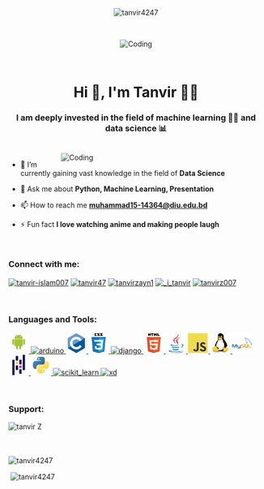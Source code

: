 
<p align="center"> <img src="https://komarev.com/ghpvc/?username=tanvir4247&label=Profile%20views&color=0e75b6&style=flat" alt="tanvir4247" /> </p>
<br/>
<p align="center"><img alt="Coding" width="600" src="https://i.pinimg.com/originals/b9/ab/f0/b9abf0a0feb3219f56a51448d8ffae2c.gif"> </p>

<br/>
<h1 align="center">Hi 👋, I'm Tanvir 👨‍🎓</h1>
<h3 align="center">I am deeply invested in the field of machine learning 🤖🧠 and data science 📊</h3>
<br/>

<img align="right" alt="Coding" width="400" src="https://media.giphy.com/media/qgQUggAC3Pfv687qPC/giphy.gif"> 




- 🌱 I’m currently gaining vast knowledge in the field of **Data Science**

- 💬 Ask me about **Python, Machine Learning, Presentation**

- 📫 How to reach me **muhammad15-14364@diu.edu.bd**

- ⚡ Fun fact **I love watching anime and making people laugh**


<br/>
<h3 align="left">Connect with me:</h3>
<p align="left">
<a href="https://linkedin.com/in/tanvir-islam007" target="blank"><img align="center" src="https://raw.githubusercontent.com/rahuldkjain/github-profile-readme-generator/master/src/images/icons/Social/linked-in-alt.svg" alt="tanvir-islam007" height="30" width="40" /></a>
<a href="https://kaggle.com/tanvir47" target="blank"><img align="center" src="https://raw.githubusercontent.com/rahuldkjain/github-profile-readme-generator/master/src/images/icons/Social/kaggle.svg" alt="tanvir47" height="30" width="40" /></a>
<a href="https://fb.com/tanvirzayn1" target="blank"><img align="center" src="https://raw.githubusercontent.com/rahuldkjain/github-profile-readme-generator/master/src/images/icons/Social/facebook.svg" alt="tanvirzayn1" height="30" width="40" /></a>
<a href="https://instagram.com/_i_tanvir" target="blank"><img align="center" src="https://raw.githubusercontent.com/rahuldkjain/github-profile-readme-generator/master/src/images/icons/Social/instagram.svg" alt="_i_tanvir" height="30" width="40" /></a>
<a href="https://t.me/Tanvir_Islam007" target="blank"><img align="center" src="https://www.google.com/url?sa=i&url=https%3A%2F%2Flogowik.com%2Ftelegram-messenger-new-vector-logo-8358.html&psig=AOvVaw0JojHmqO9le7YTn-88Zsmy&ust=1708324601290000&source=images&cd=vfe&opi=89978449&ved=0CBMQjRxqFwoTCPDXzZKjtIQDFQAAAAAdAAAAABAI" alt="tanvirz007" height="30" width="40" /></a>
</p>
<br/>
<h3 align="left">Languages and Tools:</h3>
<p align="left"> <a href="https://developer.android.com" target="_blank" rel="noreferrer"> <img src="https://raw.githubusercontent.com/devicons/devicon/master/icons/android/android-original-wordmark.svg" alt="android" width="40" height="40"/> </a> <a href="https://www.arduino.cc/" target="_blank" rel="noreferrer"> <img src="https://cdn.worldvectorlogo.com/logos/arduino-1.svg" alt="arduino" width="40" height="40"/> </a> <a href="https://www.cprogramming.com/" target="_blank" rel="noreferrer"> <img src="https://raw.githubusercontent.com/devicons/devicon/master/icons/c/c-original.svg" alt="c" width="40" height="40"/> </a> <a href="https://www.w3schools.com/css/" target="_blank" rel="noreferrer"> <img src="https://raw.githubusercontent.com/devicons/devicon/master/icons/css3/css3-original-wordmark.svg" alt="css3" width="40" height="40"/> </a> <a href="https://www.djangoproject.com/" target="_blank" rel="noreferrer"> <img src="https://cdn.worldvectorlogo.com/logos/django.svg" alt="django" width="40" height="40"/> </a> <a href="https://www.w3.org/html/" target="_blank" rel="noreferrer"> <img src="https://raw.githubusercontent.com/devicons/devicon/master/icons/html5/html5-original-wordmark.svg" alt="html5" width="40" height="40"/> </a> <a href="https://www.java.com" target="_blank" rel="noreferrer"> <img src="https://raw.githubusercontent.com/devicons/devicon/master/icons/java/java-original.svg" alt="java" width="40" height="40"/> </a> <a href="https://developer.mozilla.org/en-US/docs/Web/JavaScript" target="_blank" rel="noreferrer"> <img src="https://raw.githubusercontent.com/devicons/devicon/master/icons/javascript/javascript-original.svg" alt="javascript" width="40" height="40"/> </a> <a href="https://www.linux.org/" target="_blank" rel="noreferrer"> <img src="https://raw.githubusercontent.com/devicons/devicon/master/icons/linux/linux-original.svg" alt="linux" width="40" height="40"/> </a> <a href="https://www.mysql.com/" target="_blank" rel="noreferrer"> <img src="https://raw.githubusercontent.com/devicons/devicon/master/icons/mysql/mysql-original-wordmark.svg" alt="mysql" width="40" height="40"/> </a> <a href="https://pandas.pydata.org/" target="_blank" rel="noreferrer"> <img src="https://raw.githubusercontent.com/devicons/devicon/2ae2a900d2f041da66e950e4d48052658d850630/icons/pandas/pandas-original.svg" alt="pandas" width="40" height="40"/> </a> <a href="https://www.python.org" target="_blank" rel="noreferrer"> <img src="https://raw.githubusercontent.com/devicons/devicon/master/icons/python/python-original.svg" alt="python" width="40" height="40"/> </a> <a href="https://scikit-learn.org/" target="_blank" rel="noreferrer"> <img src="https://upload.wikimedia.org/wikipedia/commons/0/05/Scikit_learn_logo_small.svg" alt="scikit_learn" width="40" height="40"/> </a> <a href="https://www.adobe.com/products/xd.html" target="_blank" rel="noreferrer"> <img src="https://cdn.worldvectorlogo.com/logos/adobe-xd.svg" alt="xd" width="40" height="40"/> </a> </p>
<br/>
<h3 align="left">Support:</h3>
<p><a href="https://www.buymeacoffee.com/tanvir Z"> <img align="left" src="https://cdn.buymeacoffee.com/buttons/v2/default-yellow.png" height="50" width="210" alt="tanvir Z" /></a></p><br><br>
<br/>
<p><img align="center" src="https://github-readme-stats-sigma-five.vercel.app/api/top-langs?username=tanvir4247&show_icons=true&locale=en&theme=radical" alt="tanvir4247" /></p>

<p>&nbsp;<img align="center" src="https://github-readme-stats-sigma-five.vercel.app/api?username=tanvir4247&show_icons=true&locale=en&theme=radical" alt="tanvir4247" /></p>
